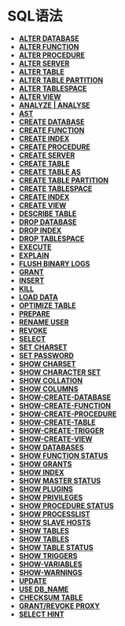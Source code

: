# SQL语法<a name="ZH-CN_TOPIC_0289900416"></a>

-   **[ALTER DATABASE](dolphin-ALTER-DATABASE.md)**
-   **[ALTER FUNCTION](dolphin-ALTER-FUNCTION.md)**
-   **[ALTER PROCEDURE](dolphin-ALTER-PROCEDURE.md)**
-   **[ALTER SERVER](dolphin-ALTER-SERVER.md)**
-   **[ALTER TABLE](dolphin-ALTER-TABLE.md)**  
-   **[ALTER TABLE PARTITION](dolphin-ALTER-TABLE-PARTITION.md)**  
-   **[ALTER TABLESPACE](dolphin-ALTER-TABLESPACE.md)**
-   **[ALTER VIEW](dolphin-ALTER-VIEW.md)**
-   **[ANALYZE | ANALYSE](dolphin-ANALYZE-ANALYSE.md)**
-   **[AST](dolphin-AST.md)**
-   **[CREATE DATABASE](dolphin-CREATE-DATABASE.md)**
-   **[CREATE FUNCTION](dolphin-CREATE-FUNCTION.md)**
-   **[CREATE INDEX](dolphin-CREATE-INDEX.md)**
-   **[CREATE PROCEDURE](dolphin-CREATE-PROCEDURE.md)**
-   **[CREATE SERVER](dolphin-CREATE-SERVER.md)**
-   **[CREATE TABLE](dolphin-CREATE-TABLE.md)**
-   **[CREATE TABLE AS](dolphin-CREATE-TABLE-AS.md)**
-   **[CREATE TABLE PARTITION](dolphin-CREATE-TABLE-PARTITION.md)**
-   **[CREATE TABLESPACE](dolphin-CREATE-TABLESPACE.md)**
-   **[CREATE INDEX](dolphin-CREATE-INDEX.md)**
-   **[CREATE VIEW](dolphin-CREATE-VIEW.md)**
-   **[DESCRIBE TABLE](dolphin-DESCRIBE-TABLE.md)**
-   **[DROP DATABASE](dolphin-DROP-DATABASE.md)**  
-   **[DROP INDEX](dolphin-DROP-INDEX.md)**  
-   **[DROP TABLESPACE](dolphin-DROP-TABLESPACE.md)**  
-   **[EXECUTE](dolphin-EXECUTE.md)**  
-   **[EXPLAIN](dolphin-EXPLAIN.md)**  
-   **[FLUSH BINARY LOGS](dolphin-FLUSH-BINARY-LOGS.md)**  
-   **[GRANT](dolphin-GRANT.md)**
-   **[INSERT](dolphin-INSERT.md)**
-   **[KILL](dolphin-KILL.md)**  
-   **[LOAD DATA](dolphin-LOAD-DATA.md)**
-   **[OPTIMIZE TABLE](dolphin-OPTIMIZE-TABLE.md)**
-   **[PREPARE](dolphin-PREPARE.md)**
-   **[RENAME USER](dolphin-RENAME-USER.md)**
-   **[REVOKE](dolphin-REVOKE.md)**
-   **[SELECT](dolphin-SELECT.md)**  
-   **[SET CHARSET](dolphin-SET-CHARSET.md)**
-   **[SET PASSWORD](dolphin-SET-PASSWORD.md)**  
-   **[SHOW CHARSET](dolphin-SHOW-CHARACTER-SET.md)** 
-   **[SHOW CHARACTER SET](dolphin-SHOW-CHARACTER-SET.md)** 
-   **[SHOW COLLATION](dolphin-SHOW-COLLATION.md)**  
-   **[SHOW COLUMNS](dolphin-SHOW_COLUMNS.md)**  
-   **[SHOW-CREATE-DATABASE](dolphin-SHOW-CREATE-DATABASE.md)**
-   **[SHOW-CREATE-FUNCTION](dolphin-SHOW-CREATE-FUNCTION.md)**
-   **[SHOW-CREATE-PROCEDURE](dolphin-SHOW-CREATE-PROCEDURE.md)**
-   **[SHOW-CREATE-TABLE](dolphin-SHOW-CREATE-TABLE.md)**
-   **[SHOW-CREATE-TRIGGER](dolphin-SHOW-CREATE-TRIGGER.md)**
-   **[SHOW-CREATE-VIEW](dolphin-SHOW-CREATE-VIEW.md)**
-   **[SHOW DATABASES](dolphin-SHOW-DATABASES.md)** 
-   **[SHOW FUNCTION STATUS](dolphin-SHOW-FUNCTION-STATUS.md)**
-   **[SHOW GRANTS](dolphin-SHOW-GRANTS.md)**
-   **[SHOW INDEX](dolphin-SHOW-INDEX.md)**  
-   **[SHOW MASTER STATUS](dolphin-SHOW-MASTER-STATUS.md)**
-   **[SHOW PLUGINS](dolphin-SHOW_PLUGINS.md)**  
-   **[SHOW PRIVILEGES](dolphin-SHOW_PRIVILEGES.md)**
-   **[SHOW PROCEDURE STATUS](dolphin-SHOW-PROCEDURE-STATUS.md)**
-   **[SHOW PROCESSLIST](dolphin-SHOW-PROCESSLIST.md)**
-   **[SHOW SLAVE HOSTS](dolphin-SHOW-SLAVE-HOSTS.md)**
-   **[SHOW TABLES](dolphin-SHOW-STATUS.md)**
-   **[SHOW TABLES](dolphin-SHOW_TABLES.md)**  
-   **[SHOW TABLE STATUS](dolphin-SHOW-TABLE-STATUS.md)**  
-   **[SHOW TRIGGERS](dolphin-SHOW-TRIGGERS.md)**  
-   **[SHOW-VARIABLES](dolphin-SHOW-VARIABLES.md)**
-   **[SHOW-WARNINGS](dolphin-SHOW-WARNINGS.md)**
-   **[UPDATE](dolphin-UPDATE.md)**
-   **[USE DB_NAME](dolphin-USE-DB_NAME.md)**  
-   **[CHECKSUM TABLE](dolphin-CHECKSUM-TABLE.md)**  
-   **[GRANT/REVOKE PROXY](dolphin-GRANT-REVOKE-PROXY.md)** 
-   **[SELECT HINT](dolphin-SELECT-HINT.md)** 